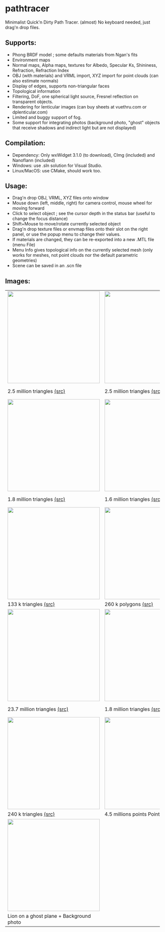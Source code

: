 # pathtracer
Minimalist Quick'n Dirty Path Tracer. (almost) No keyboard needed, just drag'n drop files.

## Supports:
* Phong BRDF model ; some defaults materials from Ngan's fits
* Environment maps
* Normal maps, Alpha maps, textures for Albedo, Specular Ks, Shininess, Refraction, Refraction Index
* OBJ (with materials) and VRML import, XYZ import for point clouds (can also estimate normals)
* Display of edges, supports non-triangular faces
* Topological information
* Filtering, DoF, one spherical light source, Fresnel reflection on transparent objects.
* Rendering for lenticular images (can buy sheets at vuethru.com or dplenticular.com)
* Limited and buggy support of fog.
* Some support for integrating photos (background photo, "ghost" objects that receive shadows and indirect light but are not displayed)

## Compilation:
* Dependency: Only wxWidget 3.1.0 (to download), CImg (included) and Nanoflann (included)
* Windows: use .sln solution for Visual Studio. 
* Linux/MacOS: use CMake, should work too.

## Usage:
* Drag'n drop OBJ, VRML, XYZ files onto window
* Mouse down (left, middle, right) for camera control, mouse wheel for moving forward
* Click to select object ; see the cursor depth in the status bar (useful to change the focus distance)
* Shift+Mouse to move/rotate currently selected object
* Drag'n drop texture files or envmap files onto their slot on the right panel, or use the popup menu to change their values.
* If materials are changed, they can be re-exported into a new .MTL file (menu File)
* Menu Info gives topological info on the currently selected mesh (only works for meshes, not point clouds nor the default parametric geometries)
* Scene can be saved in an .scn file

## Images:

<table>
  <tr>  
  <td> <img src="https://github.com/nbonneel/pathtracer/raw/master/img/bot.jpg" width="300"> </td>
  <td> <img src="https://github.com/nbonneel/pathtracer/raw/master/img/botNew.jpg" width="300"> </td>
  <td> <img src="https://github.com/nbonneel/pathtracer/raw/master/img/botTransp.jpg" width="300"> </td>
  </tr>
  <tr> 
  <td> 2.5 million triangles <a href="https://www.cgtrader.com/free-3d-models/character/sci-fi/24h-burnoutbot">(src)</a></td>
  <td> 2.5 million triangles <a href="https://www.cgtrader.com/free-3d-models/character/sci-fi/24h-burnoutbot">(src)</a></td>
  <td> 2.5 million triangles, entirely transparent <a href="https://www.cgtrader.com/free-3d-models/character/sci-fi/24h-burnoutbot">(src)</a></td>
  </tr>
  <tr>  
  <td> <img src="https://github.com/nbonneel/pathtracer/raw/master/img/babyroom.jpg" width="300"> </td>
  <td> <img src="https://github.com/nbonneel/pathtracer/raw/master/img/americanGirl.jpg" width="300"> </td>
  <td> <img src="https://github.com/nbonneel/pathtracer/raw/master/img/theBuilding.jpg" width="300"> </td>
  </tr>
  <tr> 
  <td> 1.8 million triangles <a href="https://www.cgtrader.com/free-3d-models/interior/bedroom/decor-for-children">(src)</a></td>
  <td> 1.6 million triangles <a href="https://www.turbosquid.com/3d-models/free-obj-model-american-beauty/904057">(src)</a></td>
  <td> 3.1 million triangles, includes transparency <a href="https://www.blendswap.com/blends/view/73806">(src)</a></td>
  </tr>
  <tr>  
  <td> <img src="https://github.com/nbonneel/pathtracer/raw/master/img/ponies.jpg" width="300"> </td>
  <td> <img src="https://github.com/nbonneel/pathtracer/raw/master/img/man.jpg" width="300"> </td>
  <td> <img src="https://github.com/nbonneel/pathtracer/raw/master/img/lion.jpg" width="300"> </td>
  </tr>
  <tr> 
  <td> 133 k triangles <a href="https://www.blendswap.com/blends/view/70960">(src)</a></td>
  <td> 260 k polygons <a href="https://www.cgtrader.com/free-3d-models/character/man/3d-scan-man">(src)</a> </td>
  <td> 1.8 k triangles + normal map <a href="https://www.cgtrader.com/free-3d-models/animals/mammal/lion-statue-low-poly">(src)</a></td>
  </tr>
   <tr>  
  <td> <img src="https://github.com/nbonneel/pathtracer/raw/master/img/antiqueOffice.jpg" width="300"> </td>
  <td> <img src="https://github.com/nbonneel/pathtracer/raw/master/img/antiqueRoom.jpg" width="300"> </td>
  <td> <img src="https://github.com/nbonneel/pathtracer/raw/master/img/ship.jpg" width="300"> </td>
  </tr>
  <tr> 
  <td> 23.7 million triangles <a href="https://www.blendswap.com/blends/view/83895">(src)</a></td>
  <td> 1.8 million triangles <a href="https://www.blendswap.com/blends/view/86774">(src)</a></td>
  <td> 2.5 k polygons + normal map, alpha map and edges display <a href="https://www.cgtrader.com/free-3d-models/watercraft/other/ghost-ship">(src)</a></td>
  </tr>
  
  <tr>  
  <td> <img src="https://github.com/nbonneel/pathtracer/raw/master/img/alien.jpg" width="300"> </td>
  <td> <img src="https://github.com/nbonneel/pathtracer/raw/master/img/mepointcloud.jpg" width="300"> </td>
  <td><a href="https://www.youtube.com/watch?v=_L8Au4MOjr8"><img src="https://img.youtube.com/vi/_L8Au4MOjr8/0.jpg" width="300"></a></td>  
  </tr>
  <tr> 
  <td> 240 k triangles <a href="https://www.cgtrader.com/free-3d-print-models/miniatures/figurines/raisher-the-sky-reaper-printable-bust">(src)</a></td>
  <td> 4.5 millions points Point Cloud</td>
  <td> Lenticular images</td>
  </tr>
  
  <tr>  
  <td> <img src="https://github.com/nbonneel/pathtracer/raw/master/img/lionPhoto.jpg" width="300"> </td>
  <td> </td>
  <td> </td>  
  </tr>
  <tr> 
  <td>Lion on a ghost plane + Background photo</td>
  <td> </td>
  <td> </td>
  </tr>  
  
  </table>
